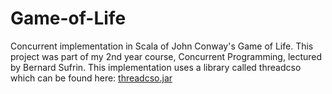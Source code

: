 # Game-of-Life

Concurrent implementation in Scala of John Conway's Game of Life.
This project was part of my 2nd year course, Concurrent Programming, lectured by Bernard Sufrin.
This implementation uses a library called threadcso which can be found here: [threadcso.jar](https://www.cs.ox.ac.uk/teaching/materials16-17/concurrentprogramming/ThreadCSO/)
